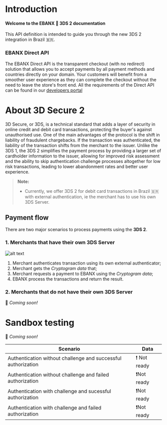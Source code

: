 # Introduction
#### Welcome to the EBANX 🦄 3DS 2 documentation
This API definition is intended to guide you through the new 3DS 2 integration in Brazil 🇧🇷.
### EBANX Direct API
The EBANX Direct API is the transparent checkout (with no redirect) solution that allows you to accept payments by all payment methods and countries directly on your domain. Your customers will benefit from a smoother user experience as they can complete the checkout without the need to leave the store's front end.
All the requirements of the Direct API can be found in our [developers portal](https://developers.ebanx.com/api-reference/ebanx-payment-api/payment-reference/reference-direct-operation/)
# About 3D Secure 2
3D Secure, or 3DS, is a technical standard that adds a layer of security in online credit and debit card transactions, protecting the buyer's against unauthorised use. One of the main advantages of the protocol is the shift in liability of fraudulent chargebacks. If the transaction was authenticated, the liability of the transaction shifts from the merchant to the issuer.
Unlike the 3DS 1, the 3DS 2 simplifies the payment process by providing a larger set of cardholder information to the issuer, allowing for improved risk assessment and the ability to skip authentication challenge processes altogether for low risk transactions, leading to lower abandonment rates and better user experience.
> **Note:**
> - Currently, we offer 3DS 2 for debit card transactions in Brazil 🇧🇷 with external authentication, ie the merchant has to use his own 3DS Server.
## Payment flow
There are two major scenarios to process payments using the **3DS 2**.
### 1. Merchants that have their own 3DS Server

![alt text][diagrama] 

[diagrama]: https://mrcsvg.github.io/EBANX-api-reference/assets/diagram.svg

1. Merchant authenticates transaction using its own external authenticator;
2. Merchant gets the *Cryptogram data* that;
3. Merchant requests a payment to EBANX using the *Cryptogram data*;
4. EBANX process the transactions and return the result.

### 2. Merchants that do not have their own 3DS Server
💪 *Coming soon!*


# Sandbox testing
💪 *Coming soon!*


| Scenario | Data |
 ----- | ----- 
 Authentication without challenge and successful authorization | ❗️ Not ready 
 Authentication without challenge and failed authorization | ❗️Not ready 
 Authentication with challenge and sucessful authorization | ❗️Not ready 
 Authentication with challenge and failed authorization | ❗️Not ready 
